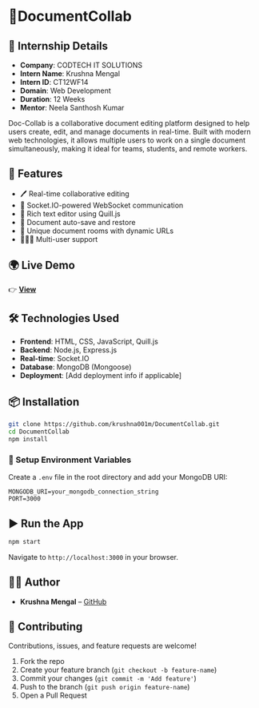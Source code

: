 # 📄DocumentCollab

## 🧾 Internship Details

* **Company**: CODTECH IT SOLUTIONS
* **Intern Name**: Krushna Mengal
* **Intern ID**: CT12WF14
* **Domain**: Web Development
* **Duration**: 12 Weeks
* **Mentor**: Neela Santhosh Kumar

Doc-Collab is a collaborative document editing platform designed to help users create, edit, and manage documents in real-time. Built with modern web technologies, it allows multiple users to work on a single document simultaneously, making it ideal for teams, students, and remote workers.



## 🚀 Features
- 🖊️ Real-time collaborative editing
- 🧠 Socket.IO-powered WebSocket communication
- 📝 Rich text editor using Quill.js
- 📂 Document auto-save and restore
- 🔐 Unique document rooms with dynamic URLs
- 🧑‍🤝‍🧑 Multi-user support


## 🌍 Live Demo
👉 [**View**](https://doc-collab.lovable.app/)  

## 🛠️ Technologies Used

- **Frontend**: HTML, CSS, JavaScript, Quill.js
- **Backend**: Node.js, Express.js
- **Real-time**: Socket.IO
- **Database**: MongoDB (Mongoose)
- **Deployment**: [Add deployment info if applicable]

## 📦 Installation

```bash
git clone https://github.com/krushna001m/DocumentCollab.git
cd DocumentCollab
npm install
```

### 🔧 Setup Environment Variables

Create a `.env` file in the root directory and add your MongoDB URI:

```env
MONGODB_URI=your_mongodb_connection_string
PORT=3000
```

## ▶️ Run the App

```bash
npm start
```

Navigate to `http://localhost:3000` in your browser.


## 🧑‍💻 Author

- **Krushna Mengal** – [GitHub](https://github.com/krushna001m)

## 🤝 Contributing

Contributions, issues, and feature requests are welcome!

1. Fork the repo
2. Create your feature branch (`git checkout -b feature-name`)
3. Commit your changes (`git commit -m 'Add feature'`)
4. Push to the branch (`git push origin feature-name`)
5. Open a Pull Request
